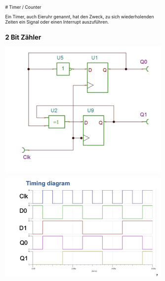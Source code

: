 # Timer / Counter

Ein Timer, auch Eieruhr genannt, hat den Zweck, zu sich wiederholenden Zeiten ein Signal oder einen Interrupt auszuführen.

## 2 Bit Zähler

![alt text](media/image-27.png)

![alt text](media/image-28.png)